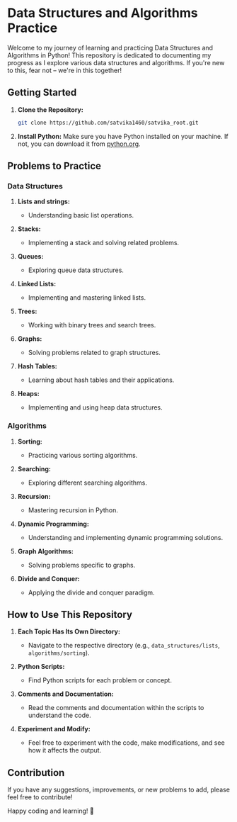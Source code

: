 # Data Structures and Algorithms Practice

Welcome to my journey of learning and practicing Data Structures and Algorithms in Python! This repository is dedicated to documenting my progress as I explore various data structures and algorithms. If you're new to this, fear not – we're in this together!

## Getting Started

1. **Clone the Repository:**
   ```bash
   git clone https://github.com/satvika1460/satvika_root.git
   ```

2. **Install Python:**
   Make sure you have Python installed on your machine. If not, you can download it from [python.org](https://www.python.org/).

## Problems to Practice

### Data Structures

1. **Lists and strings:**
   - Understanding basic list operations.

2. **Stacks:**
   - Implementing a stack and solving related problems.

3. **Queues:**
   - Exploring queue data structures.

4. **Linked Lists:**
   - Implementing and mastering linked lists.

5. **Trees:**
   - Working with binary trees and search trees.

6. **Graphs:**
   - Solving problems related to graph structures.

7. **Hash Tables:**
   - Learning about hash tables and their applications.

8. **Heaps:**
   - Implementing and using heap data structures.

### Algorithms

1. **Sorting:**
   - Practicing various sorting algorithms.

2. **Searching:**
   - Exploring different searching algorithms.

3. **Recursion:**
   - Mastering recursion in Python.

4. **Dynamic Programming:**
   - Understanding and implementing dynamic programming solutions.

5. **Graph Algorithms:**
   - Solving problems specific to graphs.

6. **Divide and Conquer:**
   - Applying the divide and conquer paradigm.

## How to Use This Repository

1. **Each Topic Has Its Own Directory:**
   - Navigate to the respective directory (e.g., `data_structures/lists`, `algorithms/sorting`).

2. **Python Scripts:**
   - Find Python scripts for each problem or concept.

3. **Comments and Documentation:**
   - Read the comments and documentation within the scripts to understand the code.

4. **Experiment and Modify:**
   - Feel free to experiment with the code, make modifications, and see how it affects the output.

## Contribution

If you have any suggestions, improvements, or new problems to add, please feel free to contribute! 

Happy coding and learning! 🚀
